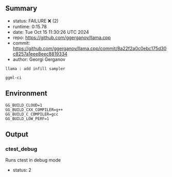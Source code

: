 ## Summary

- status:  FAILURE ❌ (2)
- runtime: 0:15.78
- date:    Tue Oct 15 11:30:26 UTC 2024
- repo:    https://github.com/ggerganov/llama.cpp
- commit:  https://github.com/ggerganov/llama.cpp/commit/8a22f2a0c0ebc175d30c8257a1eee8eec8819334
- author:  Georgi Gerganov
```
llama : add infill sampler

ggml-ci
```

## Environment

```
GG_BUILD_CLOUD=1
GG_BUILD_CXX_COMPILER=g++
GG_BUILD_C_COMPILER=gcc
GG_BUILD_LOW_PERF=1
```

## Output

### ctest_debug

Runs ctest in debug mode
- status: 2
```

```

